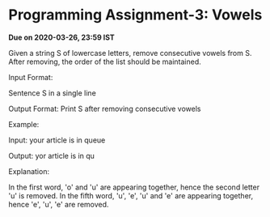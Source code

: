 #
# Programming Assignment-3: Vowels

**Due on 2020-03-26, 23:59 IST**

Given a string S of lowercase letters, remove consecutive vowels from S. After removing, the order of the list should be maintained.

 Input Format:

 Sentence S in a single line

 Output Format:
 Print S after removing consecutive vowels

 Example:

 Input:
 your article is in queue

 Output:
 yor article is in qu

 Explanation:

 In the first word, &#39;o&#39; and &#39;u&#39; are appearing together, hence the second letter &#39;u&#39; is removed. In the fifth word, &#39;u&#39;, &#39;e&#39;, &#39;u&#39; and &#39;e&#39; are appearing together, hence &#39;e&#39;, &#39;u&#39;, &#39;e&#39; are removed.
